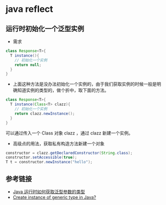 # java reflect

## 运行时初始化一个泛型实例
- 需求
```java
class Response<T>{
  T instance(){
    // 初始化一个实例
    return null;
  }
}
```
- 上面这种方法是没办法初始化一个实例的，由于我们获取实例的时候一般是明确知道实例的类型的，做个折中，取下面的方法。
```java
class Response<T>{
  T instance(Class<T> clazz){
    // 初始化一个实例
    return clazz.newInstance();
  }
}
```
可以通过传入一个 Class<T> 对象 clazz ，通过 clazz 新建一个实例。

- 高级点的用法，获取私有构造方法新建一个对象
```java
constructor = clazz.getDeclaredConstructor(String.class);
constructor.setAccessible(true);
T t = constructor.newInstance("hello");
```

## 参考链接
- [Java 运行时如何获取泛型参数的类型](https://unmi.cc/java-how-to-get-generic-type/)
- [Create instance of generic type in Java?](https://stackoverflow.com/questions/75175/create-instance-of-generic-type-in-java)
